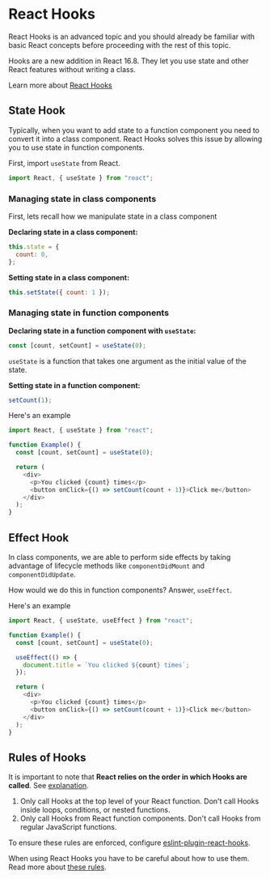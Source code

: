 # React Hooks

React Hooks is an advanced topic and you should already be familiar with basic React concepts before proceeding with the rest of this topic.

Hooks are a new addition in React 16.8. They let you use state and other React features without writing a class.

Learn more about [React Hooks](https://reactjs.org/docs/hooks-intro.html)

## State Hook

Typically, when you want to add state to a function component you need to convert it into a class component. React Hooks solves this issue by allowing you to use state in function components.

First, import `useState` from React.

```js
import React, { useState } from "react";
```

### Managing state in class components

First, lets recall how we manipulate state in a class component

**Declaring state in a class component:**

```js
this.state = {
  count: 0,
};
```

**Setting state in a class component:**

```js
this.setState({ count: 1 });
```

### Managing state in function components

**Declaring state in a function component with `useState`:**

```js
const [count, setCount] = useState(0);
```

`useState` is a function that takes one argument as the initial value of the state.

**Setting state in a function component:**

```js
setCount(1);
```

Here's an example

```js
import React, { useState } from "react";

function Example() {
  const [count, setCount] = useState(0);

  return (
    <div>
      <p>You clicked {count} times</p>
      <button onClick={() => setCount(count + 1)}>Click me</button>
    </div>
  );
}
```

## Effect Hook

In class components, we are able to perform side effects by taking advantage of lifecycle methods like `componentDidMount` and `componentDidUpdate`.

How would we do this in function components? Answer, `useEffect`.

Here's an example

```js
import React, { useState, useEffect } from "react";

function Example() {
  const [count, setCount] = useState(0);

  useEffect(() => {
    document.title = `You clicked ${count} times`;
  });

  return (
    <div>
      <p>You clicked {count} times</p>
      <button onClick={() => setCount(count + 1)}>Click me</button>
    </div>
  );
}
```

## Rules of Hooks

It is important to note that **React relies on the order in which Hooks are called**. See [explanation](https://reactjs.org/docs/hooks-rules.html#explanation).

1. Only call Hooks at the top level of your React function. Don't call Hooks inside loops, conditions, or nested functions.
1. Only call Hooks from React function components. Don't call Hooks from regular JavaScript functions.

To ensure these rules are enforced, configure [eslint-plugin-react-hooks](https://www.npmjs.com/package/eslint-plugin-react-hooks).

When using React Hooks you have to be careful about how to use them. Read more about [these rules](https://reactjs.org/docs/hooks-rules.html).
